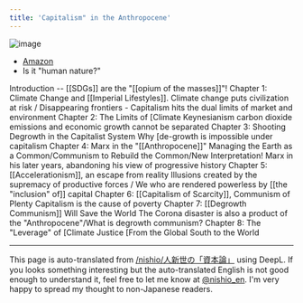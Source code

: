 ```yaml
---
title: 'Capitalism" in the Anthropocene'
---
```


![image](https://gyazo.com/c6e13160ec880711e871bb05296246c0/thumb/1000)
- [Amazon](https://amzn.to/47S0a2A)
- Is it "human nature?"

Introduction -- [[SDGs]] are the "[[opium of the masses]]"!
Chapter 1: Climate Change and [[Imperial Lifestyles]].
Climate change puts civilization at risk / Disappearing frontiers - Capitalism hits the dual limits of market and environment
Chapter 2: The Limits of [Climate Keynesianism
carbon dioxide emissions and economic growth cannot be separated
Chapter 3: Shooting Degrowth in the Capitalist System
Why [de-growth is impossible under capitalism
Chapter 4: Marx in the "[[Anthropocene]]"
Managing the Earth as a Common/Communism to Rebuild the Common/New Interpretation! Marx in his later years, abandoning his view of progressive history
Chapter 5: [[Accelerationism]], an escape from reality
Illusions created by the supremacy of productive forces / We who are rendered powerless by [[the "inclusion" of]] capital
Chapter 6: [[Capitalism of Scarcity]], Communism of Plenty
Capitalism is the cause of poverty
Chapter 7: [[Degrowth Communism]] Will Save the World
The Corona disaster is also a product of the "Anthropocene"/What is degrowth communism?
Chapter 8: The "Leverage" of [Climate Justice
[From the Global South to the World

---
This page is auto-translated from [/nishio/人新世の「資本論」](https://scrapbox.io/nishio/人新世の「資本論」) using DeepL. If you looks something interesting but the auto-translated English is not good enough to understand it, feel free to let me know at [@nishio_en](https://twitter.com/nishio_en). I'm very happy to spread my thought to non-Japanese readers.